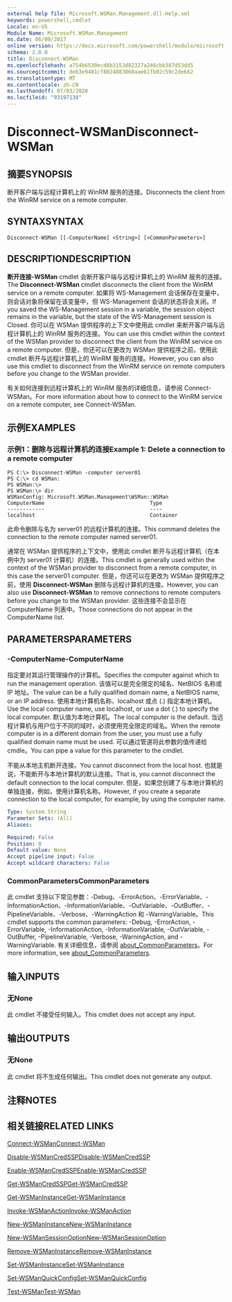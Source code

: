 ```yaml
---
external help file: Microsoft.WSMan.Management.dll-Help.xml
keywords: powershell,cmdlet
Locale: en-US
Module Name: Microsoft.WSMan.Management
ms.date: 06/09/2017
online version: https://docs.microsoft.com/powershell/module/microsoft.wsman.management/disconnect-wsman?view=powershell-7&WT.mc_id=ps-gethelp
schema: 2.0.0
title: Disconnect-WSMan
ms.openlocfilehash: a754b6530ecd8b3153d82327a246cbb387d53dd5
ms.sourcegitcommit: de63e9481cf8024883060aae61fb02c59c2de662
ms.translationtype: MT
ms.contentlocale: zh-CN
ms.lasthandoff: 07/03/2020
ms.locfileid: "93197138"
---
```

# <span data-ttu-id="636eb-103">Disconnect-WSMan</span><span class="sxs-lookup"><span data-stu-id="636eb-103">Disconnect-WSMan</span></span>

## <span data-ttu-id="636eb-104">摘要</span><span class="sxs-lookup"><span data-stu-id="636eb-104">SYNOPSIS</span></span>
<span data-ttu-id="636eb-105">断开客户端与远程计算机上的 WinRM 服务的连接。</span><span class="sxs-lookup"><span data-stu-id="636eb-105">Disconnects the client from the WinRM service on a remote computer.</span></span>

## <span data-ttu-id="636eb-106">SYNTAX</span><span class="sxs-lookup"><span data-stu-id="636eb-106">SYNTAX</span></span>

```
Disconnect-WSMan [[-ComputerName] <String>] [<CommonParameters>]
```

## <span data-ttu-id="636eb-107">DESCRIPTION</span><span class="sxs-lookup"><span data-stu-id="636eb-107">DESCRIPTION</span></span>
<span data-ttu-id="636eb-108">**断开连接-WSMan** cmdlet 会断开客户端与远程计算机上的 WinRM 服务的连接。</span><span class="sxs-lookup"><span data-stu-id="636eb-108">The **Disconnect-WSMan** cmdlet disconnects the client from the WinRM service on a remote computer.</span></span>
<span data-ttu-id="636eb-109">如果将 WS-Management 会话保存在变量中，则会话对象将保留在该变量中，但 WS-Management 会话的状态将会关闭。</span><span class="sxs-lookup"><span data-stu-id="636eb-109">If you saved the WS-Management session in a variable, the session object remains in the variable, but the state of the WS-Management session is Closed.</span></span>
<span data-ttu-id="636eb-110">你可以在 WSMan 提供程序的上下文中使用此 cmdlet 来断开客户端与远程计算机上的 WinRM 服务的连接。</span><span class="sxs-lookup"><span data-stu-id="636eb-110">You can use this cmdlet within the context of the WSMan provider to disconnect the client from the WinRM service on a remote computer.</span></span>
<span data-ttu-id="636eb-111">但是，你还可以在更改为 WSMan 提供程序之前，使用此 cmdlet 断开与远程计算机上的 WinRM 服务的连接。</span><span class="sxs-lookup"><span data-stu-id="636eb-111">However, you can also use this cmdlet to disconnect from the WinRM service on remote computers before you change to the WSMan provider.</span></span>

<span data-ttu-id="636eb-112">有关如何连接到远程计算机上的 WinRM 服务的详细信息，请参阅 Connect-WSMan。</span><span class="sxs-lookup"><span data-stu-id="636eb-112">For more information about how to connect to the WinRM service on a remote computer, see Connect-WSMan.</span></span>

## <span data-ttu-id="636eb-113">示例</span><span class="sxs-lookup"><span data-stu-id="636eb-113">EXAMPLES</span></span>

### <span data-ttu-id="636eb-114">示例1：删除与远程计算机的连接</span><span class="sxs-lookup"><span data-stu-id="636eb-114">Example 1: Delete a connection to a remote computer</span></span>

```
PS C:\> Disconnect-WSMan -computer server01
PS C:\> cd WSMan:
PS WSMan:\>
PS WSMan:\> dir
WSManConfig: Microsoft.WSMan.Management\WSMan::WSMan
ComputerName                                  Type
------------                                  ----
localhost                                     Container
```

<span data-ttu-id="636eb-115">此命令删除与名为 server01 的远程计算机的连接。</span><span class="sxs-lookup"><span data-stu-id="636eb-115">This command deletes the connection to the remote computer named server01.</span></span>

<span data-ttu-id="636eb-116">通常在 WSMan 提供程序的上下文中，使用此 cmdlet 断开与远程计算机（在本例中为 server01 计算机）的连接。</span><span class="sxs-lookup"><span data-stu-id="636eb-116">This cmdlet is generally used within the context of the WSMan provider to disconnect from a remote computer, in this case the server01 computer.</span></span>
<span data-ttu-id="636eb-117">但是，你还可以在更改为 WSMan 提供程序之前，使用 **Disconnect-WSMan** 删除与远程计算机的连接。</span><span class="sxs-lookup"><span data-stu-id="636eb-117">However, you can also use **Disconnect-WSMan** to remove connections to remote computers before you change to the WSMan provider.</span></span>
<span data-ttu-id="636eb-118">这些连接不会显示在 ComputerName 列表中。</span><span class="sxs-lookup"><span data-stu-id="636eb-118">Those connections do not appear in the ComputerName list.</span></span>

## <span data-ttu-id="636eb-119">PARAMETERS</span><span class="sxs-lookup"><span data-stu-id="636eb-119">PARAMETERS</span></span>

### <span data-ttu-id="636eb-120">-ComputerName</span><span class="sxs-lookup"><span data-stu-id="636eb-120">-ComputerName</span></span>
<span data-ttu-id="636eb-121">指定要对其运行管理操作的计算机。</span><span class="sxs-lookup"><span data-stu-id="636eb-121">Specifies the computer against which to run the management operation.</span></span>
<span data-ttu-id="636eb-122">该值可以是完全限定的域名、NetBIOS 名称或 IP 地址。</span><span class="sxs-lookup"><span data-stu-id="636eb-122">The value can be a fully qualified domain name, a NetBIOS name, or an IP address.</span></span>
<span data-ttu-id="636eb-123">使用本地计算机名称、localhost 或点 (.) 指定本地计算机。</span><span class="sxs-lookup"><span data-stu-id="636eb-123">Use the local computer name, use localhost, or use a dot (.) to specify the local computer.</span></span>
<span data-ttu-id="636eb-124">默认值为本地计算机。</span><span class="sxs-lookup"><span data-stu-id="636eb-124">The local computer is the default.</span></span>
<span data-ttu-id="636eb-125">当远程计算机与用户位于不同的域时，必须使用完全限定的域名。</span><span class="sxs-lookup"><span data-stu-id="636eb-125">When the remote computer is in a different domain from the user, you must use a fully qualified domain name must be used.</span></span>
<span data-ttu-id="636eb-126">可以通过管道将此参数的值传递给 cmdle。</span><span class="sxs-lookup"><span data-stu-id="636eb-126">You can pipe a value for this parameter to the cmdlet.</span></span>

<span data-ttu-id="636eb-127">不能从本地主机断开连接。</span><span class="sxs-lookup"><span data-stu-id="636eb-127">You cannot disconnect from the local host.</span></span>
<span data-ttu-id="636eb-128">也就是说，不能断开与本地计算机的默认连接。</span><span class="sxs-lookup"><span data-stu-id="636eb-128">That is, you cannot disconnect the default connection to the local computer.</span></span>
<span data-ttu-id="636eb-129">但是，如果您创建了与本地计算机的单独连接，例如，使用计算机名称。</span><span class="sxs-lookup"><span data-stu-id="636eb-129">However, if you create a separate connection to the local computer, for example, by using the computer name.</span></span>

```yaml
Type: System.String
Parameter Sets: (All)
Aliases:

Required: False
Position: 0
Default value: None
Accept pipeline input: False
Accept wildcard characters: False
```

### <span data-ttu-id="636eb-130">CommonParameters</span><span class="sxs-lookup"><span data-stu-id="636eb-130">CommonParameters</span></span>
<span data-ttu-id="636eb-131">此 cmdlet 支持以下常见参数：-Debug、-ErrorAction、-ErrorVariable、-InformationAction、-InformationVariable、-OutVariable、-OutBuffer、-PipelineVariable、-Verbose、-WarningAction 和 -WarningVariable。</span><span class="sxs-lookup"><span data-stu-id="636eb-131">This cmdlet supports the common parameters: -Debug, -ErrorAction, -ErrorVariable, -InformationAction, -InformationVariable, -OutVariable, -OutBuffer, -PipelineVariable, -Verbose, -WarningAction, and -WarningVariable.</span></span> <span data-ttu-id="636eb-132">有关详细信息，请参阅 [about_CommonParameters](https://go.microsoft.com/fwlink/?LinkID=113216)。</span><span class="sxs-lookup"><span data-stu-id="636eb-132">For more information, see [about_CommonParameters](https://go.microsoft.com/fwlink/?LinkID=113216).</span></span>

## <span data-ttu-id="636eb-133">输入</span><span class="sxs-lookup"><span data-stu-id="636eb-133">INPUTS</span></span>

### <span data-ttu-id="636eb-134">无</span><span class="sxs-lookup"><span data-stu-id="636eb-134">None</span></span>
<span data-ttu-id="636eb-135">此 cmdlet 不接受任何输入。</span><span class="sxs-lookup"><span data-stu-id="636eb-135">This cmdlet does not accept any input.</span></span>

## <span data-ttu-id="636eb-136">输出</span><span class="sxs-lookup"><span data-stu-id="636eb-136">OUTPUTS</span></span>

### <span data-ttu-id="636eb-137">无</span><span class="sxs-lookup"><span data-stu-id="636eb-137">None</span></span>
<span data-ttu-id="636eb-138">此 cmdlet 将不生成任何输出。</span><span class="sxs-lookup"><span data-stu-id="636eb-138">This cmdlet does not generate any output.</span></span>

## <span data-ttu-id="636eb-139">注释</span><span class="sxs-lookup"><span data-stu-id="636eb-139">NOTES</span></span>

## <span data-ttu-id="636eb-140">相关链接</span><span class="sxs-lookup"><span data-stu-id="636eb-140">RELATED LINKS</span></span>

[<span data-ttu-id="636eb-141">Connect-WSMan</span><span class="sxs-lookup"><span data-stu-id="636eb-141">Connect-WSMan</span></span>](Connect-WSMan.md)

[<span data-ttu-id="636eb-142">Disable-WSManCredSSP</span><span class="sxs-lookup"><span data-stu-id="636eb-142">Disable-WSManCredSSP</span></span>](Disable-WSManCredSSP.md)

[<span data-ttu-id="636eb-143">Enable-WSManCredSSP</span><span class="sxs-lookup"><span data-stu-id="636eb-143">Enable-WSManCredSSP</span></span>](Enable-WSManCredSSP.md)

[<span data-ttu-id="636eb-144">Get-WSManCredSSP</span><span class="sxs-lookup"><span data-stu-id="636eb-144">Get-WSManCredSSP</span></span>](Get-WSManCredSSP.md)

[<span data-ttu-id="636eb-145">Get-WSManInstance</span><span class="sxs-lookup"><span data-stu-id="636eb-145">Get-WSManInstance</span></span>](Get-WSManInstance.md)

[<span data-ttu-id="636eb-146">Invoke-WSManAction</span><span class="sxs-lookup"><span data-stu-id="636eb-146">Invoke-WSManAction</span></span>](Invoke-WSManAction.md)

[<span data-ttu-id="636eb-147">New-WSManInstance</span><span class="sxs-lookup"><span data-stu-id="636eb-147">New-WSManInstance</span></span>](New-WSManInstance.md)

[<span data-ttu-id="636eb-148">New-WSManSessionOption</span><span class="sxs-lookup"><span data-stu-id="636eb-148">New-WSManSessionOption</span></span>](New-WSManSessionOption.md)

[<span data-ttu-id="636eb-149">Remove-WSManInstance</span><span class="sxs-lookup"><span data-stu-id="636eb-149">Remove-WSManInstance</span></span>](Remove-WSManInstance.md)

[<span data-ttu-id="636eb-150">Set-WSManInstance</span><span class="sxs-lookup"><span data-stu-id="636eb-150">Set-WSManInstance</span></span>](Set-WSManInstance.md)

[<span data-ttu-id="636eb-151">Set-WSManQuickConfig</span><span class="sxs-lookup"><span data-stu-id="636eb-151">Set-WSManQuickConfig</span></span>](Set-WSManQuickConfig.md)

[<span data-ttu-id="636eb-152">Test-WSMan</span><span class="sxs-lookup"><span data-stu-id="636eb-152">Test-WSMan</span></span>](Test-WSMan.md)
